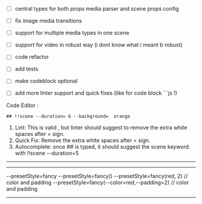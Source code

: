 - [ ] central types for both props media parser and scene props config
- [ ] fix image media transitions
- [ ] support for multiple media types in one scene
- [ ] support for video in robust way (i dont know what i meant b robust)
- [ ] code refactor
- [ ] add tests
- [ ] make codeblock optional
- [ ] add more linter support and quick fixes (like for code block ```js !)




Code Editor : 
 
```
## !!scene --duration= 6 --background=  orange
```
1. Lint:  This is valid , but linter should suggest to remove the extra white spaces after = sign.
2. Quick Fix:  Remove the extra white spaces after = sign.
3. Autocomplete: once ## is typed, it should suggest the scene keyword. with !!scene --duration=5 



---
-----
--presetStyle=fancy 
--presetStyle=fancy()
--presetStyle=fancy(red, 2) // color and padding
--presetStyle=fancy(--color=red,--padding=2) // color and padding

----